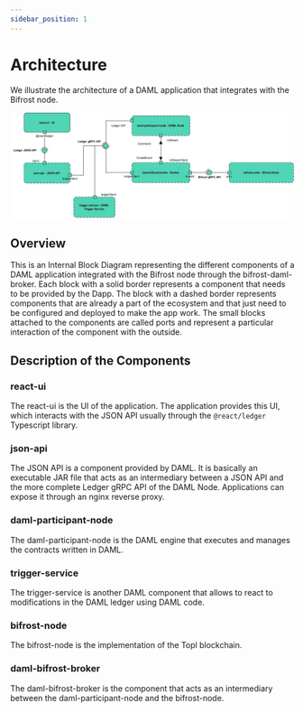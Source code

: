 ```yaml
---
sidebar_position: 1
---
```


# Architecture

We illustrate the architecture of a DAML application that integrates with the Bifrost node.

![Architecture Diagram](img/damlIntegration.jpg)

## Overview

This is an Internal Block Diagram representing the different components of a DAML application integrated with the Bifrost node through the bifrost-daml-broker. Each block with a solid border represents a component that needs to be provided by the Dapp. The block with a dashed border represents components that are already a part of the ecosystem and that just need to be configured and deployed to make the app work. The small blocks attached to the components are called ports and represent a particular interaction of the component with the outside.

## Description of the Components

### react-ui

The react-ui is the UI of the application. The application provides this UI, which interacts with the JSON API usually through the `@react/ledger` Typescript library.

### json-api

The JSON API is a component provided by DAML. It is basically an executable JAR file that acts as an intermediary between a JSON API and the more complete Ledger gRPC API of the DAML Node. Applications can expose it through an nginx reverse proxy.

### daml-participant-node

The daml-participant-node is the DAML engine that executes and manages the contracts written in DAML.

### trigger-service

The trigger-service is another DAML component that allows to react to modifications in the DAML ledger using DAML code.

### bifrost-node

The bifrost-node is the implementation of the Topl blockchain.

### daml-bifrost-broker

The daml-bifrost-broker is the component that acts as an intermediary between the daml-participant-node and the bifrost-node.

